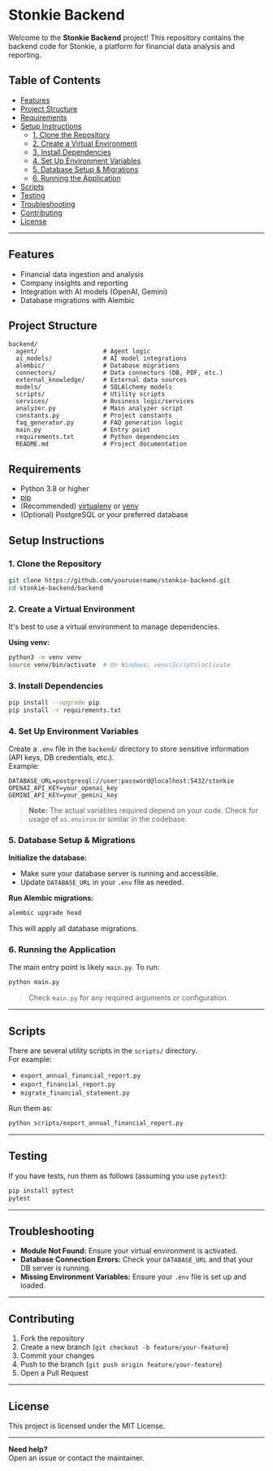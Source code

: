 # Stonkie Backend

Welcome to the **Stonkie Backend** project! This repository contains the backend code for Stonkie, a platform for financial data analysis and reporting.

## Table of Contents

- [Features](#features)
- [Project Structure](#project-structure)
- [Requirements](#requirements)
- [Setup Instructions](#setup-instructions)
  - [1. Clone the Repository](#1-clone-the-repository)
  - [2. Create a Virtual Environment](#2-create-a-virtual-environment)
  - [3. Install Dependencies](#3-install-dependencies)
  - [4. Set Up Environment Variables](#4-set-up-environment-variables)
  - [5. Database Setup & Migrations](#5-database-setup--migrations)
  - [6. Running the Application](#6-running-the-application)
- [Scripts](#scripts)
- [Testing](#testing)
- [Troubleshooting](#troubleshooting)
- [Contributing](#contributing)
- [License](#license)

---

## Features

- Financial data ingestion and analysis
- Company insights and reporting
- Integration with AI models (OpenAI, Gemini)
- Database migrations with Alembic

## Project Structure

```
backend/
  agent/                  # Agent logic
  ai_models/              # AI model integrations
  alembic/                # Database migrations
  connectors/             # Data connectors (DB, PDF, etc.)
  external_knowledge/     # External data sources
  models/                 # SQLAlchemy models
  scripts/                # Utility scripts
  services/               # Business logic/services
  analyzer.py             # Main analyzer script
  constants.py            # Project constants
  faq_generator.py        # FAQ generation logic
  main.py                 # Entry point
  requirements.txt        # Python dependencies
  README.md               # Project documentation
```

## Requirements

- Python 3.8 or higher
- [pip](https://pip.pypa.io/en/stable/)
- (Recommended) [virtualenv](https://virtualenv.pypa.io/en/latest/) or [venv](https://docs.python.org/3/library/venv.html)
- (Optional) PostgreSQL or your preferred database

## Setup Instructions

### 1. Clone the Repository

```bash
git clone https://github.com/yourusername/stonkie-backend.git
cd stonkie-backend/backend
```

### 2. Create a Virtual Environment

It's best to use a virtual environment to manage dependencies.

**Using venv:**

```bash
python3 -m venv venv
source venv/bin/activate  # On Windows: venv\Scripts\activate
```

### 3. Install Dependencies

```bash
pip install --upgrade pip
pip install -r requirements.txt
```

### 4. Set Up Environment Variables

Create a `.env` file in the `backend/` directory to store sensitive information (API keys, DB credentials, etc.).  
Example:

```
DATABASE_URL=postgresql://user:password@localhost:5432/stonkie
OPENAI_API_KEY=your_openai_key
GEMINI_API_KEY=your_gemini_key
```

> **Note:** The actual variables required depend on your code. Check for usage of `os.environ` or similar in the codebase.

### 5. Database Setup & Migrations

**Initialize the database:**

- Make sure your database server is running and accessible.
- Update `DATABASE_URL` in your `.env` file as needed.

**Run Alembic migrations:**

```bash
alembic upgrade head
```

This will apply all database migrations.

### 6. Running the Application

The main entry point is likely `main.py`. To run:

```bash
python main.py
```

> Check `main.py` for any required arguments or configuration.

---

## Scripts

There are several utility scripts in the `scripts/` directory.  
For example:

- `export_annual_financial_report.py`
- `export_financial_report.py`
- `migrate_financial_statement.py`

Run them as:

```bash
python scripts/export_annual_financial_report.py
```

---

## Testing

If you have tests, run them as follows (assuming you use `pytest`):

```bash
pip install pytest
pytest
```

---

## Troubleshooting

- **Module Not Found:** Ensure your virtual environment is activated.
- **Database Connection Errors:** Check your `DATABASE_URL` and that your DB server is running.
- **Missing Environment Variables:** Ensure your `.env` file is set up and loaded.

---

## Contributing

1. Fork the repository
2. Create a new branch (`git checkout -b feature/your-feature`)
3. Commit your changes
4. Push to the branch (`git push origin feature/your-feature`)
5. Open a Pull Request

---

## License

This project is licensed under the MIT License.

---

**Need help?**  
Open an issue or contact the maintainer.
